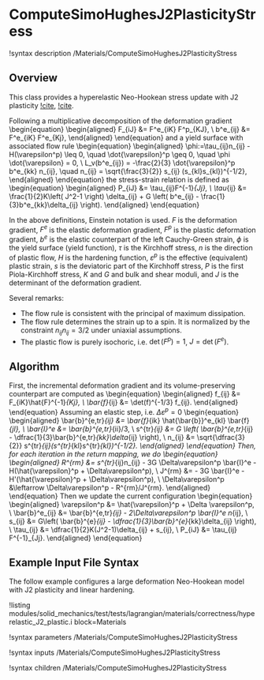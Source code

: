 # ComputeSimoHughesJ2PlasticityStress

!syntax description /Materials/ComputeSimoHughesJ2PlasticityStress

## Overview

This class provides a hyperelastic Neo-Hookean stress update with J2 plasticity [!cite](simo2006computational), [!cite](borden2016phase).

Following a multiplicative decomposition of the deformation gradient
\begin{equation}
  \begin{aligned}
    F_{iJ} &= F^e_{iK} F^p_{KJ}, \\
    b^e_{ij} &= F^e_{iK} F^e_{Kj},
  \end{aligned}
\end{equation}
and a yield surface with associated flow rule
\begin{equation}
  \begin{aligned}
    \phi:=\tau_{ij}n_{ij} - H(\varepsilon^p) \leq 0, \quad \dot{\varepsilon}^p \geq 0, \quad \phi \dot{\varepsilon} = 0, \\
    L_v(b^e_{ij}) = -\frac{2}{3} \dot{\varepsilon}^p b^e_{kk} n_{ij}, \quad n_{ij} = \sqrt{\frac{3}{2}} s_{ij} (s_{kl}s_{kl})^{-1/2},
  \end{aligned}
\end{equation}
the stress-strain relation is defined as
\begin{equation}
  \begin{aligned}
    P_{iJ} &= \tau_{ij}F^{-1}_{Jj}, \\
    \tau_{ij} &= \frac{1}{2}K\left( J^2-1 \right) \delta_{ij} + G \left( b^e_{ij} - \frac{1}{3}b^e_{kk}\delta_{ij} \right).
  \end{aligned}
\end{equation}

In the above definitions, Einstein notation is used. $F$ is the deformation gradient, $F^e$ is the elastic deformation gradient, $F^p$ is the plastic deformation gradient, $b^e$ is the elastic counterpart of the left Cauchy-Green strain, $\phi$ is the yield surface (yield function), $\tau$ is the Kirchhoff stress, $n$ is the direction of plastic flow, $H$ is the hardening function, $\varepsilon^p$ is the effective (equivalent) plastic strain, $s$ is the deviatoric part of the Kirchhoff stress, $P$ is the first Piola-Kirchhoff stress, $K$ and $G$ and bulk and shear moduli, and $J$ is the determinant of the deformation gradient.

Several remarks:

- The flow rule is consistent with the principal of maximum dissipation.
- The flow rule determines the strain up to a spin. It is normalized by the constraint $n_{ij}n_{ij} = 3/2$ under uniaxial assumptions.
- The plastic flow is purely isochoric, i.e. $\det(F^p) = 1$, $J = \det(F^e)$.

## Algorithm

First, the incremental deformation gradient and its volume-preserving counterpart are computed as
\begin{equation}
  \begin{aligned}
    f_{ij} &= F_{iK}\hat{F}^{-1}_{Kj}, \\
    \bar{f}_{ij} &= \det(f)^{-1/3} f_{ij}.
  \end{aligned}
\end{equation}
Assuming an elastic step, i.e. $\Delta \varepsilon^p = 0$
\begin{equation}
  \begin{aligned}
    \bar{b}^{e,tr}_{ij} &= \bar{f}_{ik} \hat{\bar{b}}^e_{kl} \bar{f}_{jl}, \\
    \bar{I}^e &= \bar{b}^{e,tr}_{ii}/3, \\
    s^{tr}_{ij} &= G \left( \bar{b}^{e,tr}_{ij} - \dfrac{1}{3}\bar{b}^{e,tr}_{kk}\delta_{ij} \right), \\
    n_{ij} &= \sqrt{\dfrac{3}{2}} s^{tr}_{ij}(s^{tr}_{kl}s^{tr}_{kl})^{-1/2}.
  \end{aligned}
\end{equation}
Then, for each iteration in the return mapping, we do
\begin{equation}
  \begin{aligned}
    R^{rm} &= s^{tr}_{ij}n_{ij} - 3G \Delta\varepsilon^p \bar{I}^e - H(\hat{\varepsilon}^p + \Delta\varepsilon^p), \\
    J^{rm} &= - 3G \bar{I}^e - H'(\hat{\varepsilon}^p + \Delta\varepsilon^p), \\
    \Delta\varepsilon^p &\leftarrow \Delta\varepsilon^p - R^{rm}/J^{rm}.
  \end{aligned}
\end{equation}
Then we update the current configuration
\begin{equation}
  \begin{aligned}
    \varepsilon^p &= \hat{\varepsilon}^p + \Delta \varepsilon^p, \\
    \bar{b}^e_{ij} &= \bar{b}^{e,tr}_{ij} - 2\Delta\varepsilon^p \bar{I}^e n_{ij}, \\
    s_{ij} &= G\left( \bar{b}^{e}_{ij} - \dfrac{1}{3}\bar{b}^{e}_{kk}\delta_{ij} \right), \\
    \tau_{ij} &= \dfrac{1}{2}K(J^2-1)\delta_{ij} + s_{ij}, \\
    P_{iJ} &= \tau_{ij} F^{-1}_{Jj}.
  \end{aligned}
\end{equation}

## Example Input File Syntax

The follow example configures a large deformation Neo-Hookean model with J2 plasticity and linear hardening.

!listing modules/solid_mechanics/test/tests/lagrangian/materials/correctness/hyperelastic_J2_plastic.i
         block=Materials

!syntax parameters /Materials/ComputeSimoHughesJ2PlasticityStress

!syntax inputs /Materials/ComputeSimoHughesJ2PlasticityStress

!syntax children /Materials/ComputeSimoHughesJ2PlasticityStress
